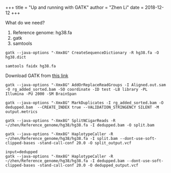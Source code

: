 +++
title = "Up and running with GATK"
author = "Zhen Li"
date = 2018-12-12
+++

What do we need?
1) Reference genome: hg38.fa
2) gatk
3) samtools

```
gatk --java-options "-Xmx8G" CreateSequenceDictionary -R hg38.fa -O hg38.dict
```

```
samtools faidx hg38.fa
```

Download GATK from <a href=""> this link <a>

```
gatk --java-options "-Xmx8G" AddOrReplaceReadGroups -I Aligned.out.sam -O rg_added_sorted.bam -SO coordinate -ID test -LB library -PL Illumina -PU 2000 -SM BrainSpan
```

```
gatk --java-options "-Xmx8G" MarkDuplicates -I rg_added_sorted.bam -O dedupped.bam  --CREATE_INDEX true --VALIDATION_STRINGENCY SILENT -M output.metrics
```

```
gatk --java-options "-Xmx8G" SplitNCigarReads -R ~/zhen/Reference_genome/hg38/hg38.fa -I dedupped.bam -O split.bam
```

```
gatk --java-options "-Xmx8G" HaplotypeCaller -R ~/zhen/Reference_genome/hg38/hg38.fa -I split.bam --dont-use-soft-clipped-bases -stand-call-conf 20.0 -O split_output.vcf
```

```
input=dedupped
gatk --java-options "-Xmx8G" HaplotypeCaller -R ~/zhen/Reference_genome/hg38/hg38.fa -I dedupped.bam --dont-use-soft-clipped-bases -stand-call-conf 20.0 -O dedupped_output.vcf
```
